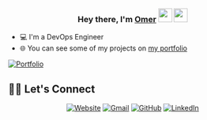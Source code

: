 
<h3 align="center">Hey there, I'm <a href= http://omersaifkazi.cloud >Omer</a> <img src="https://media.giphy.com/media/hvRJCLFzcasrR4ia7z/giphy.gif" width="28"> <img src="https://emojis.slackmojis.com/emojis/images/1531849430/4246/blob-sunglasses.gif?1531849430" width="28"/></h3>

* 💻 I'm a DevOps Engineer
* 🌐 You can see some of my projects on  <a href= http://omersaifkazi.cloud  target="__blank" rel="noopener noreferrer">[my portfolio](http://omersaifkazi.cloud)</a>

<p align="left">
  <a href= "http://omersaifkazi.cloud" target="_blank" rel="noopener noreferrer"><img alt="Portfolio" title="Portfolio" src="https://img.shields.io/badge/-Portfolio-000000?style=for-the-badge&logo=koding&logoColor=white"/></a>
<!--
<h2> Skills <img src = "https://media2.giphy.com/media/QssGEmpkyEOhBCb7e1/giphy.gif?cid=ecf05e47a0n3gi1bfqntqmob8g9aid1oyj2wr3ds3mg700bl&rid=giphy.gif" width = 32px> [</h2>
<a href= https://flutter.dev target="_blank"> <img width ='32px' src ='https://www.vectorlogo.zone/logos/flutterio/flutterio-icon.svg'> </a>
<a href= http://reactjs.com target="_blank"> <img width ='32px' src ='https://raw.githubusercontent.com/rahulbanerjee26/githubAboutMeGenerator/main/icons/reactjs.svg'> </a>](url)
<a href= https://developer.mozilla.org/en-US/docs/Web/JavaScript target="_blank"> <img width ='32px' src ='https://raw.githubusercontent.com/rahulbanerjee26/githubAboutMeGenerator/main/icons/javascript.svg'> </a>
<a href= https://https://www.mongodb.com target="_blank"> <img width ='32px' src ='https://www.vectorlogo.zone/logos/mongodb/mongodb-icon.svg'> </a>
<a href= https://developer.mozilla.org/en-US/docs/Web/Css target="_blank"> <img width ='32px' src ='https://raw.githubusercontent.com/rahulbanerjee26/githubAboutMeGenerator/main/icons/css.svg'> </a>
<a href= https://developer.mozilla.org/en-US/docs/Web/HTML target="_blank"> <img width ='32px' src ='https://raw.githubusercontent.com/rahulbanerjee26/githubAboutMeGenerator/main/icons/html.svg'> </a>
<a href= https://nodejs.org target="_blank"> <img width ='32px' src ='https://www.vectorlogo.zone/logos/nodejs/nodejs-icon.svg'> </a>
<a href= https://https://gatsbyjs.com target="_blank"> <img width ='32px' src ='https://www.vectorlogo.zone/logos/gatsbyjs/gatsbyjs-icon.svg'> </a>
<a href= https://figma.com target="_blank"> <img width ='32px' src ='https://www.vectorlogo.zone/logos/figma/figma-icon.svg'> </a>  -->

## 🙋‍♀️ Let's Connect
<p align="center">
  <a href="https://omersaifkazi.cloud/" target="__blank" rel="noopener noreferrer"><img src="https://img.icons8.com/bubbles/50/000000/web.png" alt="Website"/></a>
	<a href="mailto:imomersk@gmail.com" target="__blank" rel="noopener noreferrer"><img src="https://img.icons8.com/bubbles/50/000000/gmail.png" alt="Gmail"/></a>
	<a href="https://github.com/omersaif" target="__blank" rel="noopener noreferrer"><img src="https://img.icons8.com/bubbles/50/000000/github.png" alt="GitHub"/></a>
	<a href="https://www.linkedin.com/in/omer-38816aa9" target="__blank" rel="noopener noreferrer"><img src="https://img.icons8.com/bubbles/50/000000/linkedin.png" alt="LinkedIn"/></a>

</p>
